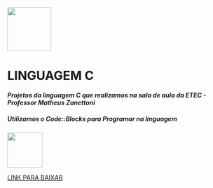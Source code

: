 
<img src="https://upload.wikimedia.org/wikipedia/commons/thumb/1/18/C_Programming_Language.svg/1200px-C_Programming_Language.svg.png" width="100px">

# LINGUAGEM C
_**Projetos da linguagem C que realizamos na sala de aula da ETEC - Professor Matheus Zanettoni**_
 <h5> Utilizamos o Code::Blocks para Programar na linguagem</h5> <img src="https://images-wixmp-ed30a86b8c4ca887773594c2.wixmp.com/i/feaf74a2-da81-42f2-9c50-37686d02557a/d73n2y9-fc7e0a66-1dd8-42d2-9aba-29a33990067b.png" width="80px">

[LINK PARA BAIXAR](https://sourceforge.net/projects/codeblocks/files/Binaries/20.03/Windows/codeblocks-20.03mingw-setup.exe/download)
